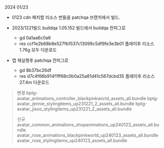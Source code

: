 
2024 01/23


- 0123 cdn 패치할 리소스 번들을 patchqa 브랜치에서 빌드.

- 2023/1221빌드 buildqa 1.05.152 빌드에서 buildqa 컨피그로 
	-  gd 0a1aa6c0a6
	-  res ccf1e2b68b8e527fb1537c13099c5df9fe3e3b01
	플레이후 리소스 1.76g 모두 다운로드

- 앱 재실행후 patchqa 컨피그로 
	- gd 8b37bc26df
	- res d7c4f66b914f1ff68c0b0a25a81d41c567dcbd35
	플레이후 리소스 27.4m 다운로드
	
> 	변경
> 	bptg-avatar_animations_controller_blackpinkworld_assets_all.bundle
> 	bptg-avatar_jennie_stylingitems_up231221_2_assets_all.bundle
> 	bptg-avatar_jisoo_stylingitems_up231221_2_assets_all.bundle
> 	
> 	신규
> 	avatar_common_animations_shopanimations_up240123_assets_all.bundle
	  avatar_rose_animations_blackpinkworld_up240123_assets_all.bundle
	  avatar_rose_stylingitems_up240123_assets_all.bundle
> 	